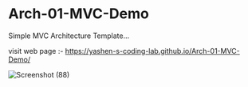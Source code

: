 # Arch-01-MVC-Demo
Simple MVC Architecture Template...


visit web page :- https://yashen-s-coding-lab.github.io/Arch-01-MVC-Demo/

![Screenshot (88)](https://github.com/Yashen-s-Coding-Lab/Arch-01-MVC-Demo/assets/106151460/b5d90280-f3eb-41b0-9e02-532d418b9476)
